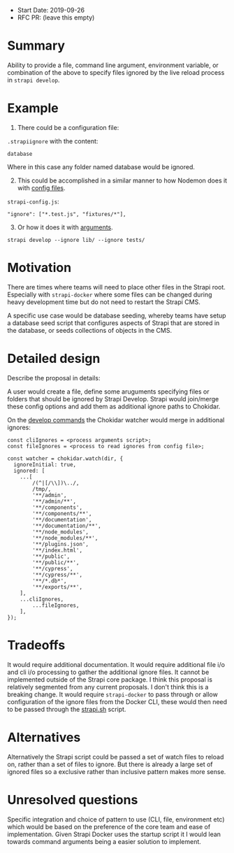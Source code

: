 - Start Date: 2019-09-26
- RFC PR: (leave this empty)

# Summary

Ability to provide a file, command line argument, environment variable, or combination of the above to specify files ignored by the live reload process in `strapi develop`.

# Example


1. There could be a configuration file:

`.strapiignore` with the content:

```
database
```

Where in this case any folder named database would be ignored.

2. This could be accomplished in a similar manner to how Nodemon does it with [config files](https://github.com/remy/nodemon#config-files).

`strapi-config.js`:

```
"ignore": ["*.test.js", "fixtures/*"],
```

3. Or how it does it with [arguments](https://github.com/remy/nodemon#ignoring-files).

```
strapi develop --ignore lib/ --ignore tests/
```

# Motivation

There are times where teams will need to place other files in the Strapi root. Especially with `strapi-docker` where some files can be changed during heavy development time but do not need to restart the Strapi CMS.

A specific use case would be database seeding, whereby teams have setup a database seed script that configures aspects of Strapi that are stored in the database, or seeds collections of objects in the CMS.

# Detailed design

Describe the proposal in details:

A user would create a file, define some aruguments specifying files or folders that should be ignored by Strapi Develop. Strapi would join/merge these config options and add them as additional ignore paths to Chokidar.

On the [develop commands](https://github.com/strapi/strapi/blob/master/packages/strapi/lib/commands/develop.js#L97) the Chokidar watcher would merge in additional ignores:

```
const cliIgnores = <process arguments script>;
const fileIgnores = <process to read ignores from config file>;

const watcher = chokidar.watch(dir, {
  ignoreInitial: true,
  ignored: [
  	...[
	    /(^|[/\\])\../,
	    /tmp/,
	    '**/admin',
	    '**/admin/**',
	    '**/components',
	    '**/components/**',
	    '**/documentation',
	    '**/documentation/**',
	    '**/node_modules',
	    '**/node_modules/**',
	    '**/plugins.json',
	    '**/index.html',
	    '**/public',
	    '**/public/**',
	    '**/cypress',
	    '**/cypress/**',
	    '**/*.db*',
	    '**/exports/**',
  	],
  	...cliIgnores,
		...fileIgnores,
	],
});
```

# Tradeoffs

It would require additional documentation.
It would require additional file i/o and cli i/o processing to gather the additional ignore files.
It cannot be implemented outside of the Strapi core package.
I think this proposal is relatively segmented from any current proposals.
I don't think this is a breaking change.
It would require `strapi-docker` to pass through or allow configuration of the ignore files from the Docker CLI, these would then need to be passed through the [strapi.sh](https://github.com/strapi/strapi-docker/blob/master/strapi.sh) script.

# Alternatives

Alternatively the Strapi script could be passed a set of watch files to reload on, rather than a set of files to ignore. But there is already a large set of ignored files so a exclusive rather than inclusive pattern makes more sense.

# Unresolved questions

Specific integration and choice of pattern to use (CLI, file, environment etc) which would be based on the preference of the core team and ease of implementation. Given Strapi Docker uses the startup script it I would lean towards command arguments being a easier solution to implement.
